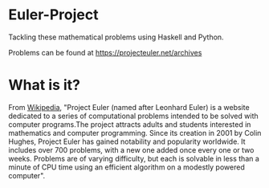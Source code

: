 # Euler-Project
Tackling these mathematical problems using Haskell and Python.

Problems can be found at https://projecteuler.net/archives

# What is it?
From <a href="https://en.wikipedia.org/wiki/Project_Euler">Wikipedia</a>, "Project Euler (named after Leonhard Euler) is a website dedicated to a series of computational problems intended to be solved with computer programs.The project attracts adults and students interested in mathematics and computer programming. Since its creation in 2001 by Colin Hughes, Project Euler has gained notability and popularity worldwide. It includes over 700 problems, with a new one added once every one or two weeks. Problems are of varying difficulty, but each is solvable in less than a minute of CPU time using an efficient algorithm on a modestly powered computer".
